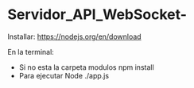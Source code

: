 # Servidor_API_WebSocket-
Installar:
<https://nodejs.org/en/download>


En la terminal:
- Si no esta la carpeta modulos npm install
- Para ejecutar Node ./app.js
